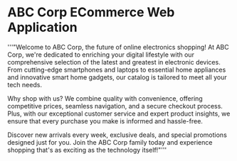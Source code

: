 # ABC Corp ECommerce Web Application
'''"Welcome to ABC Corp, the future of online electronics shopping! At ABC Corp, we're dedicated to enriching your digital lifestyle with our comprehensive selection of the latest and greatest in electronic devices. From cutting-edge smartphones and laptops to essential home appliances and innovative smart home gadgets, our catalog is tailored to meet all your tech needs.

Why shop with us? We combine quality with convenience, offering competitive prices, seamless navigation, and a secure checkout process. Plus, with our exceptional customer service and expert product insights, we ensure that every purchase you make is informed and hassle-free.

Discover new arrivals every week, exclusive deals, and special promotions designed just for you. Join the ABC Corp family today and experience shopping that's as exciting as the technology itself!"'''
